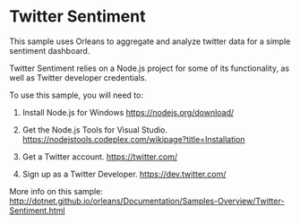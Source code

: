 # Twitter Sentiment #

This sample uses Orleans to aggregate and analyze twitter data for a simple sentiment dashboard.

Twitter Sentiment relies on a Node.js project for some of its functionality, as well as Twitter developer credentials.

To use this sample, you will need to:

1. Install Node.js for Windows
   https://nodejs.org/download/

2. Get the Node.js Tools for Visual Studio.
   https://nodejstools.codeplex.com/wikipage?title=Installation

3. Get a Twitter account.
   https://twitter.com/

4. Sign up as a Twitter Developer.
   https://dev.twitter.com/

More info on this sample:
http://dotnet.github.io/orleans/Documentation/Samples-Overview/Twitter-Sentiment.html
